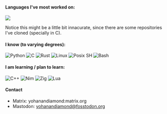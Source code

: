 <!--
  Most of this was stolen from [Magoninho's](https://github.com/Magoninho) and [adamalston's](https://github.com/adamalston) READMES :P
  Go theck them out!
-->

#### Languages I've most worked on:

[![](https://github-readme-stats.vercel.app/api/top-langs/?username=YohananDiamond&langs_count=10&layout=compact&theme=dracula)](https://github.com/anuraghazra/github-readme-stats)

Notice this might be a little bit innacurate, since there are some repositories I've cloned (specially in C).

#### I know (to varying degrees):

![Python](https://img.shields.io/badge/-Python-000?&logo=python)
![C](https://img.shields.io/badge/-C-black?&logo=C)
![Rust](https://img.shields.io/badge/-Rust-black?&logo=rust)
![Linux](https://img.shields.io/badge/-Linux-black?&logo=linux)
![Posix SH](https://img.shields.io/badge/-Posix_SH-black?&logo=GNU%20Bash)
![Bash](https://img.shields.io/badge/-Bash-black?&logo=GNU%20Bash)

#### I am learning / plan to learn:

![C++](https://img.shields.io/badge/-C++-black?logo=c%2b%2b&logoColor=00599C)
![Nim](https://img.shields.io/badge/-Nim-black?logo=Nim)
![Zig](https://img.shields.io/badge/-Zig-black)
![Lua](https://img.shields.io/badge/-Lua-black?logo=Lua)

#### Contact

* Matrix: yohanandiamond:matrix.org
* Mastodon: [yohanandiamond@fosstodon.org](https://fosstodon.org/@yohanandiamond)
